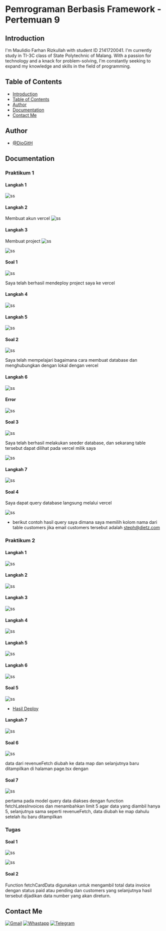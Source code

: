# Pemrograman Berbasis Framework - Pertemuan 9

## Introduction

I'm Maulidio Farhan Rizkullah with student ID 2141720041. I'm currently study in TI-3C class of State Polytechnic of Malang. With a passion for technology and a knack for problem-solving, I'm constantly seeking to expand my knowledge and skills in the field of programming.

## Table of Contents

- [Introduction](#introduction)
- [Table of Contents](#table-of-contents)
- [Author](#author)
- [Documentation](#documentation)
- [Contact Me](#contact-me)

## Author

- [@DioGitH](https://www.github.com/DioGitH)

## Documentation

### Praktikum 1
#### Langkah 1
![ss](docs/img/p1ss1.png)

#### Langkah 2
Membuat akun vercel
![ss](docs/img/p1ss2.png)

#### Langkah 3
Membuat project
![ss](docs/img/p1ss3.png)

![ss](docs/img/p1ss4.png)

#### Soal 1
![ss](docs/img/p1soal1.png)

Saya telah berhasil mendeploy project saya ke vercel

#### Langkah 4
![ss](docs/img/p1ss5.png)

#### Langkah 5
![ss](docs/img/p1ss6.png)

#### Soal 2
![ss](docs/img/p1ss7.png)

Saya telah mempelajari bagaimana cara membuat database dan menghubungkan dengan lokal dengan vercel

#### Langkah 6
![ss](docs/img/p1ss8.png)

#### Error
![ss](docs/img/p1ss9error.png)

#### Soal 3
![ss](docs/img/p1ss10.png)

Saya telah berhasil melakukan seeder database, dan sekarang table tersebut dapat dilihat pada vercel milik saya

![ss](docs/img/p1ss11.png)

#### Langkah 7
![ss](docs/img/p1ss12.png)

#### Soal 4
Saya dapat query database langsung melalui vercel

![ss](docs/img/p1ss13.png)

- berikut contoh hasil query saya dimana saya memilih kolom nama dari table customers jika email customers tersebut adalah steph@dietz.com

### Praktikum 2

#### Langkah 1
![ss](docs/img/p2ss1.png)

#### Langkah 2
![ss](docs/img/p2ss2.png)

#### Langkah 3
![ss](docs/img/p2ss3.png)

#### Langkah 4
![ss](docs/img/p2ss4.png)

#### Langkah 5
![ss](docs/img/p2ss5.png)

#### Langkah 6
![ss](docs/img/p2ss6.png)

#### Soal 5
![ss](docs/img/p2s1.png)

- [Hasil Deploy](https://09-nextjs-database-three.vercel.app/)

#### Langkah 7
![ss](docs/img/p2ss7.png)

#### Soal 6
![ss](docs/img/p2ss8.png)

data dari revenueFetch diubah ke data map dan selanjutnya baru ditampilkan di halaman page.tsx dengan <RevenueChart/>

#### Soal 7
![ss](docs/img/p2ss9.png)

pertama pada model query data diakses dengan function fetchLatesInvoices dan menambahkan limit 5 agar data yang diambil hanya 5, selanjutnya sama seperti revenueFetch, data diubah ke map dahulu setelah itu baru ditampilkan

### Tugas

#### Soal 1
![ss](docs/img/tugas1.png)

![ss](docs/img/tugas11.png)

#### Soal 2

Function fetchCardData digunakan untuk mengambil total data invoice dengan status paid atau pending dan customers yang selanjutnya hasil tersebut dijadikan data number yang akan direturn.

## Contact Me

[![Gmail](https://img.shields.io/badge/Gmail-D14836?style=for-the-badge&logo=gmail&logoColor=white)](https://mail.google.com/mail/u/0/?view=cm&tf=1&fs=1&to=maulidiobisnis16@gmail.com)
[![Whastapp](https://img.shields.io/badge/WhatsApp-25D366?style=for-the-badge&logo=whatsapp&logoColor=white)](https://api.whatsapp.com/send/?phone=6285289589391&text&type=phone_number&app_absent=0)
[![Telegram](https://img.shields.io/badge/Telegram-2CA5E0?style=for-the-badge&logo=telegram&logoColor=white)](https://t.me/Maulidio16)





